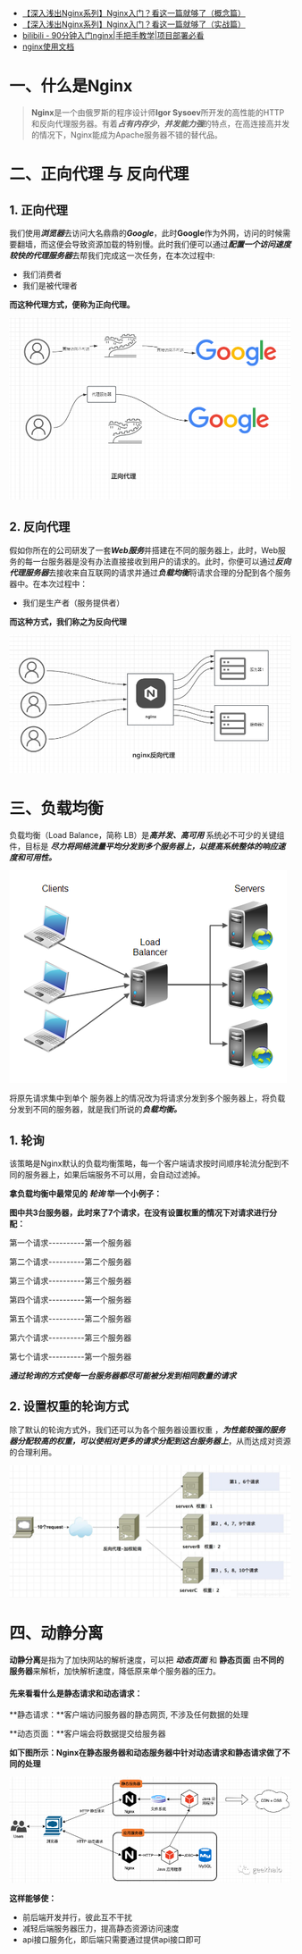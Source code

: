 * [【深入浅出Nginx系列】Nginx入门？看这一篇就够了（概念篇）](https://blog.csdn.net/weixin_47025166/article/details/126041580)
* [【深入浅出Nginx系列】Nginx入门？看这一篇就够了（实战篇）](https://blog.csdn.net/weixin_47025166/article/details/126047843?csdn_share_tail=%7B%22type%22%3A%22blog%22%2C%22rType%22%3A%22article%22%2C%22rId%22%3A%22126047843%22%2C%22source%22%3A%22weixin_47025166%22%7D&ctrtid=FklNh)
* [bilibili - 90分钟入门nginx|手把手教学|项目部署必看](https://www.bilibili.com/video/BV1q94y1p7sq/?spm_id_from=333.337.search-card.all.click&vd_source=dc55c355e9f5b6174832aacfb5d8b6aa)
* [nginx使用文档](http://doc.fengfengzhidao.com/doc/43)



# 一、什么是Nginx

> **Nginx**是一个由俄罗斯的程序设计师**Igor Sysoev**所开发的高性能的HTTP和反向代理服务器。有着***占有内存少***，***并发能力强***的特点，在高连接高并发的情况下，Nginx能成为Apache服务器不错的替代品。



# 二、正向代理 与 反向代理

## 1. 正向代理

我们使用***浏览器***去访问大名鼎鼎的***Google***，此时**Google**作为外网，访问的时候需要翻墙，而这便会导致资源加载的特别慢。此时我们便可以通过***配置一个访问速度较快的代理服务器***去帮我们完成这一次任务，在本次过程中:

- 我们消费者
- 我们是被代理者

**而这种代理方式，便称为正向代理。**

![](images/001.png)



## 2. 反向代理

假如你所在的公司研发了一套***Web服务***并搭建在不同的服务器上，此时，Web服务的每一台服务器是没有办法直接接收到用户的请求的。此时，你便可以通过***反向代理服务器***去接收来自互联网的请求并通过***负载均衡***将请求合理的分配到各个服务器中。在本次过程中：

- 我们是生产者（服务提供者）

**而这种方式，我们称之为反向代理**

![](images/002.png)



# 三、负载均衡

负载均衡（Load Balance，简称 LB）是***高并发、高可用*** 系统必不可少的关键组件，目标是 ***尽力将网络流量平均分发到多个服务器上，以提高系统整体的响应速度和可用性。***

![](images/003.png)

将原先请求集中到单个 服务器上的情况改为将请求分发到多个服务器上，将负载分发到不同的服务器，就是我们所说的***负载均衡。***



## 1. 轮询

该策略是Nginx默认的负载均衡策略，每一个客户端请求按时间顺序轮流分配到不同的服务器上，如果后端服务不可以用，会自动过滤掉。

**拿负载均衡中最常见的 *轮询* 举一个小例子：**

**图中共3台服务器，此时来了7个请求，在没有设置权重的情况下对请求进行分配：**

第一个请求----------第一个服务器

第二个请求----------第二个服务器

第三个请求----------第三个服务器

第四个请求----------第一个服务器

第五个请求----------第二个服务器

第六个请求----------第三个服务器

第七个请求----------第一个服务器

***通过轮询的方式使每一台服务器都尽可能被分发到相同数量的请求***



## 2. 设置权重的轮询方式

除了默认的轮询方式外，我们还可以为各个服务器设置权重 ，***为性能较强的服务器分配较高的权重，可以使相对更多的请求分配到这台服务器上***，从而达成对资源的合理利用。

![](images/004.png)



# 四、动静分离

**动静分离**是指为了加快网站的解析速度，可以把 ***动态页面*** 和 **静态页面** 由**不同的服务器**来解析，加快解析速度，降低原来单个服务器的压力。

#### 先来看看什么是静态请求和动态请求：

**静态请求：**客户端访问服务器的静态网页, 不涉及任何数据的处理

**动态页面：**客户端会将数据提交给服务器

**如下图所示：Nginx在静态服务器和动态服务器中针对动态请求和静态请求做了不同的处理**

![](images/005.png)

**这样能够使：**

- 前后端开发并行，彼此互不干扰
- 减轻后端服务器压力，提高静态资源访问速度
- api接口服务化，即后端只需要通过提供api接口即可
